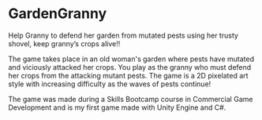 # GardenGranny
Help Granny to defend her garden from mutated pests using her trusty shovel, keep granny’s crops alive!!

The game takes place in an old woman's garden where pests have mutated and viciously attacked her crops. You play as the granny who must defend her crops from the attacking mutant pests. The game is a 2D pixelated art style with increasing difficulty as the waves of pests continue!

The game was made during a Skills Bootcamp course in Commercial Game Development and is my first game made with Unity Engine and C#.
